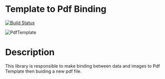 # Template to Pdf Binding
[![Build Status](https://travis-ci.org/OleConsignado/otc-pdf-template.svg?branch=master)](https://travis-ci.org/OleConsignado/otc-pdf-template)

![PdfTemplate](https://github.com/OleConsignado/otc-pdf-template/blob/master/pdf.png)

# Description

This library is responsible to make binding between data and images to Pdf Template then buiding a new pdf file.


